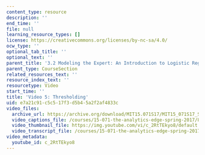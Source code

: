 ```yaml
---
content_type: resource
description: ''
end_time: ''
file: null
learning_resource_types: []
license: https://creativecommons.org/licenses/by-nc-sa/4.0/
ocw_type: ''
optional_tab_title: ''
optional_text: ''
parent_title: '3.2 Modeling the Expert: An Introduction to Logistic Regression'
parent_type: CourseSection
related_resources_text: ''
resource_index_text: ''
resourcetype: Video
start_time: ''
title: 'Video 5: Thresholding'
uid: e7a21c91-c5c5-17f3-d5b4-5a2f2af4833c
video_files:
  archive_url: https://archive.org/download/MIT15.071S17/MIT15_071S17_Session_3.2.08_300k.mp4
  video_captions_file: /courses/15-071-the-analytics-edge-spring-2017/8d86d0a1d20f5f95bf4bf4b02859783b_c_2RtTEkyo8.vtt
  video_thumbnail_file: https://img.youtube.com/vi/c_2RtTEkyo8/default.jpg
  video_transcript_file: /courses/15-071-the-analytics-edge-spring-2017/f6f8d52c925f25e79a0a3ab81ec6c933_c_2RtTEkyo8.pdf
video_metadata:
  youtube_id: c_2RtTEkyo8
---
```

